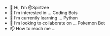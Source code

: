 - 👋 Hi, I’m @Spirtzee
- 👀 I’m interested in ... Coding Bots
- 🌱 I’m currently learning ... Python
- 💞️ I’m looking to collaborate on ... Pokemon Bot
- 📫 How to reach me ... 

<!---
Spirtzee/Spirtzee is a ✨ special ✨ repository because its `README.md` (this file) appears on your GitHub profile.
You can click the Preview link to take a look at your changes.
--->

